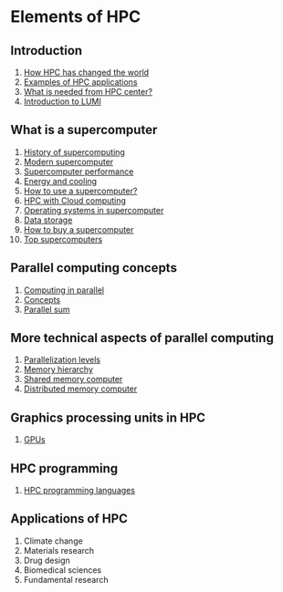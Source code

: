 # Elements of HPC

## Introduction

1. [How HPC has changed the world](intro/how-hpc-has-changed-the-world.md)
2. [Examples of HPC applications](intro/applications.md)
4. [What is needed from HPC center?](intro/computing-center.md)
5. [Introduction to LUMI](intro/introduction-to-lumi.md)

## What is a supercomputer

1. [History of supercomputing](supercomputer/history.md)
1. [Modern supercomputer](supercomputer/modern-supercomputer.md)
1. [Supercomputer performance](supercomputer/supercomputer_performance.md)
1. [Energy and cooling](supercomputer/energy-cooling.md)
1. [How to use a supercomputer?](supercomputer/how-to-use.md)
1. [HPC with Cloud computing](supercomputer/cloud_vs_traditional.md)
1. [Operating systems in supercomputer](supercomputer/operating_systems.md)
1. [Data storage](supercomputer/storage.md)
1. [How to buy a supercomputer](supercomputer/procurement.md)
1. [Top supercomputers](supercomputer/top-systems.md)

## Parallel computing concepts

1. [Computing in parallel](parallel-computing-concepts/basic-idea.md)
1. [Concepts](parallel-computing-concepts/concepts.md)
1. [Parallel sum](parallel-computing-concepts/parallel-sum.md)

## More technical aspects of parallel computing

1. [Parallelization levels](parallel-computing-technical/hierarchy_parallelism.md)
1. [Memory hierarchy](parallel-computing-technical/memory_hierarchy.md)
1. [Shared memory computer](parallel-computing-technical/shared_memory.md)
1. [Distributed memory computer](parallel-computing-technical/distribute_memory.md)

## Graphics processing units in HPC

1. [GPUs](gpus/cpu_vs_gpu.md)

## HPC programming

1. [HPC programming languages](hpc-programming/languages.md)

## Applications of HPC

1. Climate change
1. Materials research
1. Drug design
1. Biomedical sciences
1. Fundamental research 

